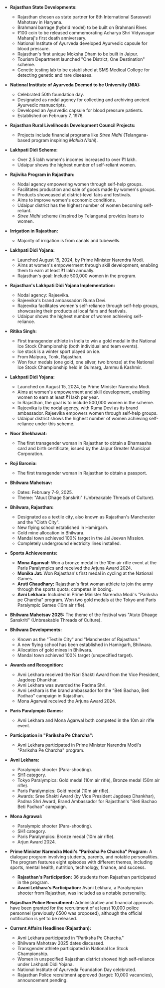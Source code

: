 - **Rajasthan State Developments:**
    - Rajasthan chosen as state partner for 8th International Saraswati Mahotsav in Haryana.
    - Brahmani barrage (hybrid model) to be built on Brahmani River.
    - ₹100 coin to be released commemorating Acharya Shri Vidyasagar Maharaj's first death anniversary.
    - National Institute of Ayurveda developed Ayurvedic capsule for blood pressure.
    - Rajasthan's first unique Moksha Dham to be built in Jaipur.
    - Tourism Department launched "One District, One Destination" scheme.
    - Genetic testing lab to be established at SMS Medical College for detecting genetic and rare diseases.

- **National Institute of Ayurveda Deemed to be University (NIA):**
    - Celebrated 50th foundation day.
    - Designated as nodal agency for collecting and archiving ancient Ayurvedic manuscripts.
    - Developed an Ayurvedic capsule for blood pressure patients.
    - Established on February 7, 1976.

- **Rajasthan Rural Livelihoods Development Council Projects:**
    - Projects include financial programs like *Stree Nidhi* (Telangana-based program inspiring *Mahila Nidhi*).

- **Lakhpati Didi Scheme:**
    - Over 2.5 lakh women's incomes increased to over ₹1 lakh.
    - Udaipur shows the highest number of self-reliant women.

- **Rajivika Program in Rajasthan:**
    - Nodal agency empowering women through self-help groups.
    - Facilitates production and sale of goods made by women's groups.
    - Products showcased at district-level fairs and festivals.
    - Aims to improve women's economic conditions.
    - Udaipur district has the highest number of women becoming self-reliant.
    - *Stree Nidhi* scheme (inspired by Telangana) provides loans to women.

- **Irrigation in Rajasthan:**
    - Majority of irrigation is from canals and tubewells.

- **Lakhpati Didi Yojana:**
    - Launched August 15, 2024, by Prime Minister Narendra Modi.
    - Aims at women's empowerment through skill development, enabling them to earn at least ₹1 lakh annually.
    - Rajasthan's goal: Include 500,000 women in the program.

- **Rajasthan's Lakhpati Didi Yojana Implementation:**
    - Nodal agency: Rajeevika.
    - Rajeevika's brand ambassador: Ruma Devi.
    - Rajeevika facilitates women's self-reliance through self-help groups, showcasing their products at local fairs and festivals.
    - Udaipur shows the highest number of women achieving self-reliance.
*   **Ritika Singh:**
    *   First transgender athlete in India to win a gold medal in the National Ice Stock Championship (both individual and team events).
    *   Ice stock is a winter sport played on ice.
    *   From Malpura, Tonk, Rajasthan.
    *   Won four medals (one gold, one silver, two bronze) at the National Ice Stock Championship held in Gulmarg, Jammu & Kashmir.

*   **Lakhpati Didi Yojana:**
    *   Launched on August 15, 2024, by Prime Minister Narendra Modi.
    *   Aims at women's empowerment and skill development, enabling women to earn at least ₹1 lakh per year.
    *   In Rajasthan, the goal is to include 500,000 women in the scheme.
    *   Rajeevika is the nodal agency, with Ruma Devi as its brand ambassador. Rajeevika empowers women through self-help groups.
    *   Udaipur district shows the highest number of women achieving self-reliance under this scheme.

*   **Noor Shekhawat:**
    *   The first transgender woman in Rajasthan to obtain a Bhamaasha card and birth certificate, issued by the Jaipur Greater Municipal Corporation.

*   **Roji Baronia:**
    *   The first transgender woman in Rajasthan to obtain a passport.

*   **Bhilwara Mahotsav:**
    *   Dates: February 7-9, 2025.
    *   Theme: "Atuut Dhage Sanskriti" (Unbreakable Threads of Culture).

*   **Bhilwara, Rajasthan:**
    *   Designated as a textile city, also known as Rajasthan's Manchester and the "Cloth City".
    *   New flying school established in Hamirgarh.
    *   Gold mine allocation in Bhilwara.
    *   Mandal town achieved 100% target in the Jal Jeevan Mission.
    *   Completely underground electricity lines installed.
* **Sports Achievements:**
    *   **Mona Agarwal:** Won a bronze medal in the 10m air rifle event at the Paris Paralympics and received the Arjuna Award 2024.
    *   **Monika Jat:** Won Rajasthan's first medal in cycling at the National Games.
    *   **Aruti Chaudhary:** Rajasthan's first woman athlete to join the army through the sports quota; competes in boxing.
    *   **Avni Lekhara:** Included in Prime Minister Narendra Modi's "Pariksha pe Charcha" program. Won two gold medals at the Tokyo and Paris Paralympic Games (10m air rifle).

*   **Bhilwara Mahotsav 2025:** The theme of the festival was "Atuto Dhaage Sanskriti" (Unbreakable Threads of Culture).

*   **Bhilwara Developments:**
    *   Known as the "Textile City" and "Manchester of Rajasthan."
    *   A new flying school has been established in Hamirgarh, Bhilwara.
    *   Allocation of gold mines in Bhilwara.
    *   Mandal town achieved 100% target (unspecified target).

*   **Awards and Recognition:**
    *   Avni Lekhara received the Nari Shakti Award from the Vice President, Jagdeep Dhankhar.
    *   Avni Lekhara was awarded the Padma Shri.
    *   Avni Lekhara is the brand ambassador for the "Beti Bachao, Beti Padhao" campaign in Rajasthan.
    *   Mona Agarwal received the Arjuna Award 2024.

*   **Paris Paralympic Games:**
    *   Avni Lekhara and Mona Agarwal both competed in the 10m air rifle event.

*   **Participation in "Pariksha Pe Charcha":**
    *   Avni Lekhara participated in Prime Minister Narendra Modi's "Pariksha Pe Charcha" program.

*   **Avni Lekhara:**
    *   Paralympic shooter (Para-shooting).
    *   SH1 category.
    *   Tokyo Paralympics: Gold medal (10m air rifle), Bronze medal (50m air rifle).
    *   Paris Paralympics: Gold medal (10m air rifle).
    *   Awards: Sree Shakti Award (by Vice President Jagdeep Dhankhar), Padma Shri Award, Brand Ambassador for Rajasthan's "Beti Bachao Beti Padhao" campaign.

*   **Mona Agrawal:**
    *   Paralympic shooter (Para-shooting).
    *   SH1 category.
    *   Paris Paralympics: Bronze medal (10m air rifle).
    *   Arjun Award 2024.

*   **Prime Minister Narendra Modi's "Pariksha Pe Charcha" Program:** A dialogue program involving students, parents, and notable personalities. The program features eight episodes with different themes, including sports, mental health, nutrition, technology, finance, and success.
    *   **Rajasthan's Participation:** 36 students from Rajasthan participated in the program.
    *   **Avani Lekhara's Participation:** Avani Lekhara, a Paralympian shooter from Rajasthan, was included as a notable personality.

*   **Rajasthan Police Recruitment:** Administrative and financial approvals have been granted for the recruitment of at least 10,000 police personnel (previously 6500 was proposed), although the official notification is yet to be released.
* **Current Affairs Headlines (Rajasthan):**

  * Avni Lekhara participated in "Pariksha Pe Charcha."
  * Bhilwara Mahotsav 2025 dates discussed.
  * Transgender athlete participated in National Ice Stock Championship.
  * Women in unspecified Rajasthan district showed high self-reliance under Lakhpati Didi Yojana.
  * National Institute of Ayurveda Foundation Day celebrated.
  * Rajasthan Police recruitment approved (target: 10,000 vacancies), announcement pending.
